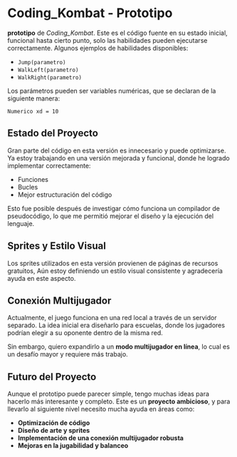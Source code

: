 # Coding_Kombat - Prototipo

**prototipo** de *Coding_Kombat*. Este es el código fuente en su estado inicial, funcional hasta cierto punto, solo las habilidades pueden ejecutarse correctamente. Algunos ejemplos de habilidades disponibles:

- `Jump(parametro)`
- `WalkLeft(parametro)`
- `WalkRight(parametro)`

Los parámetros pueden ser variables numéricas, que se declaran de la siguiente manera:

```pseudocode
Numerico xd = 10
```

## Estado del Proyecto

Gran parte del código en esta versión es innecesario y puede optimizarse. Ya estoy trabajando en una versión mejorada y funcional, donde he logrado implementar correctamente:

- Funciones
- Bucles
- Mejor estructuración del código

Esto fue posible después de investigar cómo funciona un compilador de pseudocódigo, lo que me permitió mejorar el diseño y la ejecución del lenguaje.

## Sprites y Estilo Visual

Los sprites utilizados en esta versión provienen de páginas de recursos gratuitos, Aún estoy definiendo un estilo visual consistente y agradecería ayuda en este aspecto.

## Conexión Multijugador

Actualmente, el juego funciona en una red local a través de un servidor separado. La idea inicial era diseñarlo para escuelas, donde los jugadores podrían elegir a su oponente dentro de la misma red.

Sin embargo, quiero expandirlo a un **modo multijugador en línea**, lo cual es un desafío mayor y requiere más trabajo.

## Futuro del Proyecto

Aunque el prototipo puede parecer simple, tengo muchas ideas para hacerlo más interesante y completo. Este es un **proyecto ambicioso**, y para llevarlo al siguiente nivel necesito mucha ayuda en áreas como:

- **Optimización de código**
- **Diseño de arte y sprites**
- **Implementación de una conexión multijugador robusta**
- **Mejoras en la jugabilidad y balanceo**
